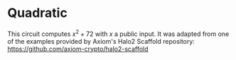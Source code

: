 # Quadratic

This circuit computes $x^2+72$ with $x$ a public input.  It was adapted from one of the examples provided by Axiom's Halo2 Scaffold repository: https://github.com/axiom-crypto/halo2-scaffold